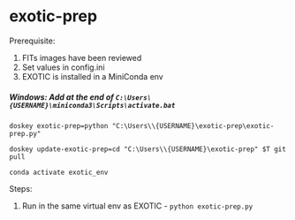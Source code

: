 # exotic-prep

Prerequisite:
1. FITs images have been reviewed
2. Set values in config.ini
3. EXOTIC is installed in a MiniConda env

##### Windows: Add at the end of ```C:\Users\{USERNAME}\miniconda3\Scripts\activate.bat```

```doskey exotic-prep=python "C:\Users\\{USERNAME}\exotic-prep\exotic-prep.py"```

```doskey update-exotic-prep=cd "C:\Users\\{USERNAME}\exotic-prep" $T git pull```

```conda activate exotic_env```

Steps:
1. Run in the same virtual env as EXOTIC - ```python exotic-prep.py```
